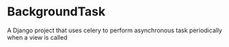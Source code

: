 # BackgroundTask
A Django project that uses celery to perform asynchronous task periodically when  a view is called
